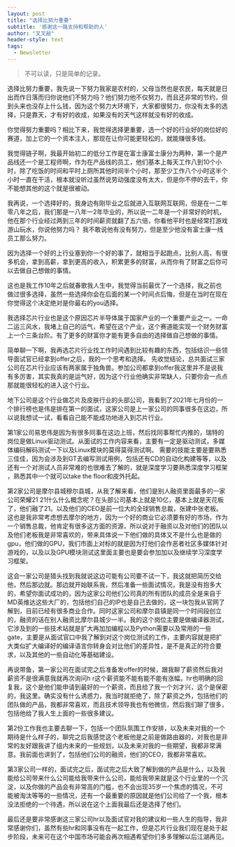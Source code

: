 ```yaml
---
layout: post
title: "选择比努力重要"
subtitle: '感谢这一路支持和帮助的人'
author: "叉叉敌"
header-style: text
tags:
  - Newsletter
---
```


> 不可以读，只是简单的记录。

选择比努力重要，我先说一下努力我家是农村的，父母当然也是农民，每天就是日出而作日落而归你说他们不努力吗？他们努力他不仅努力，而且还非常的节约，但到头来也没存上什么钱，因为这个努力大环境下，大家都很努力，你没有太多的选择，只是靠天，才有好的收成，如果没有的天气这样就没有好的收成。

你觉得努力重要吗？相比下来，我觉得选择更重要，选一个好的行业好的岗位好的赛道，加上它的一个资本注入，那现在让你可能更轻松的，就能赚很多钱。

我觉得链子啊，我最开始初二的低分工作是在富士康富士康分为两种，第一个是产品线还一个是工程师啊，作为在产品线的员工，他们基本上每天工作八到10个小时，除了吃饭的时间和平时上厕所其他时间半个小时，那至少工作八个小时这半个小时一直在干活，根本就没听过虽然说劳动强度没有太大，但是你不停的去干，你不能想其他的这个就是很被动。

我再说，一个选择好的，我身边有刚毕业之后就进入互联网互联网，但是在一二年零八年之后，我们那是一八年一2年毕业的，所以说一二年是一个非常好的时机，他在那个行业经过两到三年的时间薪资就翻了五六倍，你看他平时也是经常打游戏游山玩水，你说他努力吗？
我不敢说他有没有努力，但是至少他没有富士康一线员工那么努力。

因为选择一个好的上行业塞到你一个好的事了，就相当于起跑点，比别人高，有很多机会，拿到高薪，拿到更高的收入，积累更多的财富，从而你有了财富之后你可以去做自己想做的事情。

这也是我工作10年之后就春歌我人生中，我觉得当前最优了一个选择，我之前也做过很多选择，虽然一些选择你会在后面的某一个时间点后悔，但是在当时在现在你觉得这个决定绝对是你最右的you选择。

我选择芯片行业也是这个原因芯片半导体属于国家产业的一个重要产业之一。一命二运三风水，我堵上自己的运气，希望在这个产业，这个赛道能实现一个财务财富上一个三条台阶。有了更多的财富你才能有更多自由的选择做自己想做的事情。


简单聊一下啊，我再选芯片行业找工作时间遇到比较有趣的东西，包括结识一些领导面试官已经拿到offer之后，我的一个思考和选择。
先收觉结论，总共面试三家公司在芯片行业应该有两家属于独角兽。参加公司都拿到offer我这里并不是说我有多厉害，其实我真的是运气好，因为这个行业他确实非常缺人，只要你会一点点那就能很轻松的进入这个行业。

地下公司是这个行业做芯片及皮肤行业的头部公司，我看到了2021年七月份的一个排行榜也是伟是排在第一的面试，这家公司是上一家公司的同事很多在这边，所以说我想试一试，看看自己能不能成功地进入到芯片行业。

第1家公司易思伟是因为有很多同事在这边上班，然后找同事帮忙内推的，瑞特的岗位是做Linux驱动测试。从面试的工作内容来看，主要有一定是驱动测试，多媒体编码解码测试一下以及Linux模块的莫得莫得测试啊。 需要的技能主要是要熟悉三佳佳，因为会涉及到GT去编写测试用例，包括还有CD的自动化构建等等，以及还有一个对测试人员非常难的也很难去了解的，就是深度学习要熟悉深度学习框架 ，熟悉其中一个就可以take the floor和皮外托起。


第2家公司是摩尔县城穆尔县城，从我了解来看，他们是别人融资里面最多的一家公司荣耀21 21什么什么概念呢？在头部公司基本上就是10亿，基本上就是天花板了，他们融了21。以及他们的CEO是前一位大的全球销售总裁，张建中张老板。这也是我非常考虑想去摩尔的地方，因为一个好的商业它必须要有好的市场，作为一个销售总裁，他肯定有很多这方面的资源，所以说对于融资以及对他们的团队以及他们老板我是非常喜欢的，带来具体说一下他们做的具体又不是什么也是做的gpu，他们做的GPU，我们市面上对标的就是因为打他们会作恶者社区多媒体针对游戏的，以及以及GPU模块测试这里面主要也是要会参加加以及继续学习深度学习框架。

这会一家公司是猎头找到我就说这边可能有公司要不试一下，我这就把简历交给他，然后那边就。那边就开始联系我，然后准备一些面试情况，我是没有抱多大的，希望你面试成功的，因为这家公司他们公司真的所有团队的成员全是来自于MD英维达这些大厂的，包括他们自己的IP也是自己去做的，这一块包我从官网了解到，目前已经有很多商业合作。同时这家公司和摩尔县镇是同一个时间段创立的，融资的话在别人融资比摩尔县城少一半。我的这个岗位主要是做编译器测试，它涉及到的一些技术站就是扩大再加加编程以及Python需要以及常用的一些gate，主要是从面试官口中我了解到对这个岗位测试的工作，主要内容就是把扩大类似扩大编译好的编译语言你转身会对比他们的差异性，是不是真正的符合要求，以及其他的一些自动化等基础建设。


再说带鱼，第一家公司在面试完之后准备发offer的时候，跟我聊了薪资然后我对薪资不是很满意我就再次询问h r这个薪资能不能有能不能有涨幅，hr也明确的回复我，这个是他们能申请到最好的一个薪资，而且给了我一个刘才兴，这个是保密的，我这里。确实没有什么诱惑力，我当时就拒绝了，除了薪资之外，包括他们的团队做的产品，我都非常喜欢，而且技术领导我也有他微信，然后我们聊了很多，包括他给了我人生上面的一些很多建议。

第2份工作我也主要去聊一下，包括一个团队氛围工作安排，以及未来对我的一个期待是什么样子的，聊完之后我感觉这个老板他是之前是做路由器的，对我也是非常的友好跟我讲了组内未来的一些规划，以及未来对我的一些期望，我都非常满意。我前面也讲到了，包括他们公司的融资，他们的CEO，我都非常喜欢。


第3家公司一样的，面试完之后，面试完之后大致了解到做的产品是什么，以及我能给公司带来什么公司能给我带来什么公司，能给我带来就是这个行业里的一个沉淀，以及你做的产品会有非常高的门槛，也不会出现35岁一个焦虑的情况，不可能被淘汰等等的一些情况，还有一个最重要的原因就是他们公司给了一个我，根本没法拒绝的一个待遇，所以说在这个上面我最后还是选择了他们。

最后还是要非常感谢这三家公司hr以及面试官对我的建议和一些人生的指导，我非常感谢你们，虽然有些hr和同事没有在一起工作，但是芯片行业我们现在是处于起步阶段，未来可在这个中国市场可能会再次相遇希望你们多多理解以后江湖再见。

